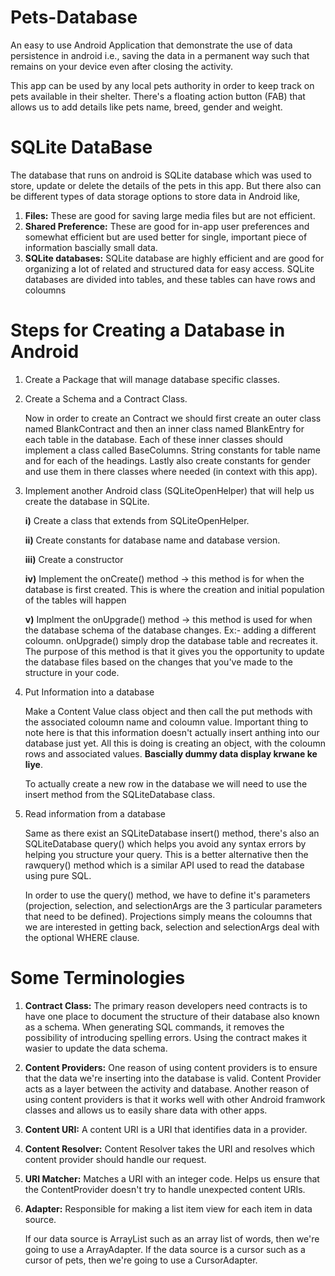# Pets-Database
An easy to use Android Application that demonstrate the use of data persistence in android i.e.,
saving the data in a permanent way such that remains on your device even after closing the activity.

This app can be used by any local pets authority in order to keep track on pets available in their shelter.
There's a floating action button (FAB) that allows us to add details like pets name, breed, gender and weight.

# SQLite DataBase 
The database that runs on android is SQLite database which was used to store, update or delete the details of the pets in this app. 
But there also can be different types of data storage options to store data in Android like, 
1. **Files:** These are good for saving large media files but are not efficient.
2. **Shared Preference:** These are good for in-app user preferences and somewhat efficient but are used better for single, important piece of information bascially small data.
3. **SQLite databases:** SQLite database are highly efficient and are good for organizing a lot of related and structured data for easy access. SQLite databases are divided into tables, and these tables can have rows and coloumns

# Steps for Creating a Database in Android 
1. Create a Package that will manage database specific classes.
2. Create a Schema and a Contract Class.
      
    Now in order to create an Contract we should first create an outer class named BlankContract and then an inner class named BlankEntry for each table in the database. Each of these inner classes should implement a class called BaseColumns. String constants for table name and for each of the headings. Lastly also create constants for gender and use them in there classes where needed (in context with this app).
4. Implement another Android class (SQLiteOpenHelper) that will help us create the database in SQLite.

      **i)** Create a class that extends from SQLiteOpenHelper.
      
      **ii)** Create constants for database name and database version.
      
      **iii)** Create a constructor
      
      **iv)** Implement the onCreate() method -> this method is for when the database is first created. This is where the creation and initial population of the tables will happen
      
      **v)** Implment the onUpgrade() method -> this method is used for when the database schema of the database changes. Ex:- adding a different coloumn. onUpgrade() simply drop the database table and recreates it. The purpose of this method is that it gives you the opportunity to update the database files based on the changes that you've made to the structure in your code.

4. Put Information into a database
   
   Make a Content Value class object and then call the put methods with the associated coloumn name and coloumn value. Important thing to note here is that this information doesn't actually insert anthing into our database just yet. All this is doing is creating an object, with the coloumn rows and associated values. **Bascially dummy data display krwane ke liye**.
   
   To actually create a new row in the database we will need to use the insert method from the SQLiteDatabase class.
   
5. Read information from a database
      
      Same as there exist an SQLiteDatabase insert() method, there's also an SQLiteDatabase query() which helps you avoid any syntax errors by helping you structure your query. This is a better alternative then the rawquery() method which is a similar API used to read the database using pure SQL.
      
      In order to use the query() method, we have to define it's parameters (projection, selection, and selectionArgs are the 3 particular parameters that need to be defined). Projections simply means the coloumns that we are interested in getting back, selection and selectionArgs deal with the optional WHERE clause.
      

# Some Terminologies
1. **Contract Class:** The primary reason developers need contracts is to have one place to document the structure of their database also known as a schema. When generating SQL commands, it removes the possibility of introducing spelling errors. Using the contract makes it wasier to update the data schema.
2. **Content Providers:** One reason of using content providers is to ensure that the data we're inserting into the database is valid. Content Provider acts as a layer between the activity and database. Another reason of using content providers is that it works well with other Android framwork classes and allows us to easily share data with other apps.
3. **Content URI:** A content URI is a URI that identifies data in a provider.
4. **Content Resolver:** Content Resolver takes the URI and resolves which content provider should handle our request.
5. **URI Matcher:** Matches a URI with an integer code. Helps us ensure that the ContentProvider doesn't try to handle unexpected content URIs.
6. **Adapter:** Responsible for making a list item view for each item in data source.
      
      If our data source is ArrayList such as an array list of words, then we're going to use a ArrayAdapter. If the data source is a cursor such as a cursor of pets, then we're going to use a CursorAdapter.
